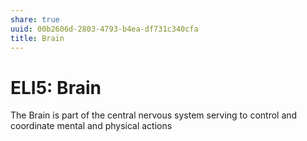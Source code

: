 ```yaml
---
share: true
uuid: 00b2606d-2803-4793-b4ea-df731c340cfa
title: Brain
---
```

# ELI5: Brain
The Brain is part of the central nervous system serving to control and coordinate mental and physical actions